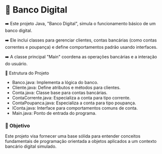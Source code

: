 # 🏦 Banco Digital 

➡️ Este projeto Java, "Banco Digital", simula o funcionamento básico de um banco digital. 

➡️ Ele inclui classes para gerenciar clientes, contas bancárias (como contas correntes e poupança) e define comportamentos padrão usando interfaces.

➡️ A classe principal "Main" coordena as operações bancárias e a interação do usuário.


🧱 Estrutura do Projeto

* Banco.java: Implementa a lógica do banco.
* Cliente.java: Define atributos e métodos para clientes.
* Conta.java: Classe base para contas bancárias.
* ContaCorrente.java: Especializa a conta para tipo corrente.
* ContaPoupanca.java: Especializa a conta para tipo poupança.
* IConta.java: Interface para comportamentos comuns de conta.
* Main.java: Ponto de entrada do programa.

### 🧠 Objetivo

Este projeto visa fornecer uma base sólida para entender conceitos fundamentais de programação orientada a objetos aplicados a um contexto bancário digital simulado.
